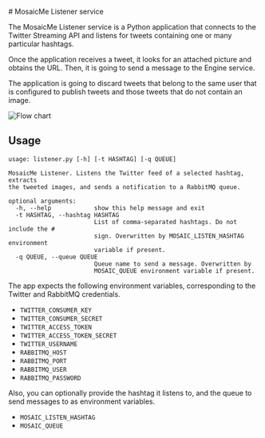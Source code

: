 # MosaicMe Listener service

The MosaicMe Listener service is a Python application that connects to the Twitter Streaming API and listens for tweets containing one or many particular hashtags.

Once the application receives a tweet, it looks for an attached picture and obtains the URL. Then, it is going to send a message to the Engine service.

The application is going to discard tweets that belong to the same user that is configured to publish tweets and those tweets that do not contain an image.

![Flow chart](mosaicme-listener-flowchart.png)


## Usage

```
usage: listener.py [-h] [-t HASHTAG] [-q QUEUE]

MosaicMe Listener. Listens the Twitter feed of a selected hashtag, extracts
the tweeted images, and sends a notification to a RabbitMQ queue.

optional arguments:
  -h, --help            show this help message and exit
  -t HASHTAG, --hashtag HASHTAG
                        List of comma-separated hashtags. Do not include the #
                        sign. Overwritten by MOSAIC_LISTEN_HASHTAG environment
                        variable if present.
  -q QUEUE, --queue QUEUE
                        Queue name to send a message. Overwritten by
                        MOSAIC_QUEUE environment variable if present.
```

The app expects the following environment variables, corresponding to the Twitter and RabbitMQ credentials.

* `TWITTER_CONSUMER_KEY`
* `TWITTER_CONSUMER_SECRET`
* `TWITTER_ACCESS_TOKEN`
* `TWITTER_ACCESS_TOKEN_SECRET`
* `TWITTER_USERNAME`
* `RABBITMQ_HOST`
* `RABBITMQ_PORT`
* `RABBITMQ_USER`
* `RABBITMQ_PASSWORD`

Also, you can optionally provide the hashtag it listens to, and the queue to send messages to as environment variables.

* `MOSAIC_LISTEN_HASHTAG`
* `MOSAIC_QUEUE`
